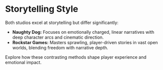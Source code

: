 # Storytelling Style

Both studios excel at storytelling but differ significantly:

- **Naughty Dog:** Focuses on emotionally charged, linear narratives with deep character arcs and cinematic direction.  
- **Rockstar Games:** Masters sprawling, player-driven stories in vast open worlds, blending freedom with narrative depth.

Explore how these contrasting methods shape player experience and emotional impact.
